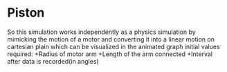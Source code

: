 # Piston
So this simulation works independently as a physics simulation by mimicking the motion of a motor and converting it into a linear motion on cartesian plain which can be visualized in the animated graph
initial values required:
+Radius of motor arm
+Length of the arm connected
+Interval after data is recorded(in angles)
